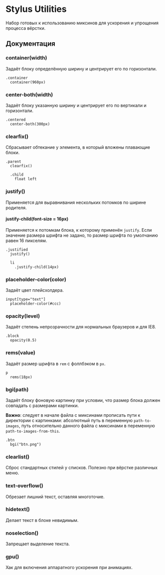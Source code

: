# Stylus Utilities
Набор готовых к использованию миксинов для ускорения и упрощения процесса вёрстки.

## Документация
### container(width)
Задаёт блоку определённую ширину и центрирует его по горизонтали.

```stylus
.container
  container(960px)
```

### center-both(width)
Задаёт блоку указанную ширину и центрирует его по вертикали и горизонтали.

```stylus
.centered
  center-both(300px)
```

### clearfix()
Сбрасывает обтекание у элемента, в который вложены плавающие блоки.

```stylus
.parent
  clearfix()

  .child
    float left
```

### justify()
Применяется для выравнивания нескольких потомков по ширине родителя.

#### justify-child(font-size = 16px)
Применяется к потомкам блока, к которому применён `justify`. Если значение размера шрифта не задано, то размер шрифта по умолчанию равен 16 пикселям.

```stylus
.justified
  justify()

  li
    .justify-child(14px)
```

### placeholder-color(color)
Задаёт цвет плейсхолдера.

```stylus
input[type="text"]
  placeholder-color(#ccc)
```
### opacity(level)
Задаёт степень непрозрачности для нормальных браузеров и для IE8.

```stylus
.block
  opacity(0.5)
```

### rems(value)
Задаёт размер шрифта в `rem` с фоллбэком в `px`.

```stylus
p
  rems(18px)
```

### bgi(path)
Задаёт блоку фоновую картинку при условии, что размер блока должен совпадать с размерами картинки.

**Важно**: следует в начале файла с миксинами прописать пути к директории с картинками: абсолютный путь в переменную `path-to-images`, путь относительно данного файла с миксинами в переменную `path-to-images-from-this`.

```stylus
.btn
  bgi("btn.png")
```

### clearlist()
Сброс стандартных стилей у списков. Полезно при вёрстке различных меню.

### text-overflow()
Обрезает лишний текст, оставляя многоточие.

### hidetext()
Делает текст в блоке невидимым.

### noselection()
Запрещает выделение текста.

### gpu()
Хак для включения аппаратного ускорения при анимациях.
